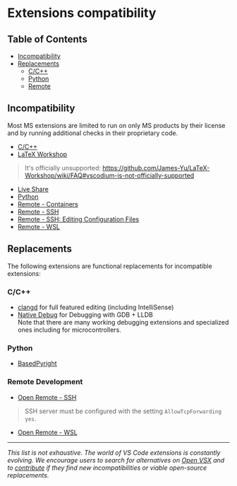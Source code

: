 <!-- order: 0 -->

# Extensions compatibility

## Table of Contents

- [Incompatibility](#incompatibility)
- [Replacements](#replacements)
  - [C/C++](#cc)
  - [Python](#python)
  - [Remote](#remote)

## <a id="incompatibility"></a>Incompatibility

Most MS extensions are limited to run on only MS products by their license and by running additional checks in their proprietary code.

- [C/C++](https://marketplace.visualstudio.com/items?itemName=ms-vscode.cpptools)
- [LaTeX Workshop](https://marketplace.visualstudio.com/items?itemName=James-Yu.latex-workshop)
> It's officially unsupported: https://github.com/James-Yu/LaTeX-Workshop/wiki/FAQ#vscodium-is-not-officially-supported
- [Live Share](https://marketplace.visualstudio.com/items?itemName=MS-vsliveshare.vsliveshare)
- [Python](https://marketplace.visualstudio.com/items?itemName=ms-python.python)
- [Remote - Containers](https://marketplace.visualstudio.com/items?itemName=ms-vscode-remote.remote-containers)
- [Remote - SSH](https://marketplace.visualstudio.com/items?itemName=ms-vscode-remote.remote-ssh)
- [Remote - SSH: Editing Configuration Files](https://marketplace.visualstudio.com/items?itemName=ms-vscode-remote.remote-ssh-edit)
- [Remote - WSL](https://marketplace.visualstudio.com/items?itemName=ms-vscode-remote.remote-wsl)

## <a id="replacements"></a>Replacements

The following extensions are functional replacements for incompatible extensions:

### <a id="cc"></a>C/C++

- [clangd](https://open-vsx.org/extension/llvm-vs-code-extensions/vscode-clangd) for full featured editing (including IntelliSense)
- [Native Debug](https://open-vsx.org/extension/webfreak/debug) for Debugging with GDB + LLDB  
  Note that there are many working debugging extensions and specialized ones including for microcontrollers.

### <a id="python"></a>Python

- [BasedPyright](https://open-vsx.org/extension/detachhead/basedpyright)

### <a id="remote"></a>Remote Development

- [Open Remote - SSH](https://open-vsx.org/extension/jeanp413/open-remote-ssh)
> SSH server must be configured with the setting `AllowTcpForwarding yes`.
- [Open Remote - WSL](https://open-vsx.org/extension/jeanp413/open-remote-wsl)

---

*This list is not exhaustive. The world of VS Code extensions is constantly evolving. We encourage users to search for alternatives on [Open VSX](https://open-vsx.org/) and to [contribute](https://github.com/VSCodium/vscodium/blob/master/CONTRIBUTING.md) if they find new incompatibilities or viable open-source replacements.*
